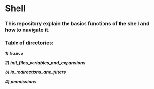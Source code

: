 # Shell
### This repository explain the basics functions of the shell and how to navigate it.
### Table of directories:

***1) basics***

***2) init_files_variables_and_expansions***

***3) io_redirections_and_filters***

***4) permissions***
